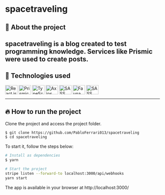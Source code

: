 # spacetraveling

## 🤔 About the project
spacetraveling is a blog created to test programming knowledge. Services like Prismic were used to create posts.
---

## 🧪 Technologies used
<div style="display: inline_block">
  <img align="center" alt="React js" height="30" width="40" src="https://cdn.jsdelivr.net/gh/devicons/devicon/icons/react/react-original.svg">
  <img align="center" alt="Prismic" height="30" width="40" src="https://prismic.io/_next/image?url=%2F_next%2Fstatic%2Fmedia%2Flogo-dark.731ed924.svg&w=256&q=75">
  <img align="center" alt="TypeScript" height="30" width="40" src="https://cdn.jsdelivr.net/gh/devicons/devicon/icons/typescript/typescript-original.svg">
  <img align="center" alt="Axios" height="30" width="40" src="https://avatars.githubusercontent.com/u/32372333?s=200&v=4">
  <img align="center" alt="SASS" height="30" width="40" src="https://sass-lang.com/assets/img/logos/logo-b6e1ef6e.svg">
  <img align="center" alt="Fauna" height="30" width="40" src="https://fauna.com/_next/image?url=https%3A%2F%2Fimages.ctfassets.net%2Fpo4qc9xpmpuh%2F7itYmeRxmVGIXwwGWHrQU3%2F42f3e7fa7d39fab5b6222f6199f0203c%2FFauna_Logo.svg&w=384&q=75">
  <img align="center" alt="SASS" height="30" width="40" src="https://sass-lang.com/assets/img/logos/logo-b6e1ef6e.svg">
</div>

---


## 🔥 How to run the project
Clone the project and access the project folder.
```bash
$ git clone https://github.com/PabloFerrari013/spacetraveling
$ cd spacetraveling
```

To start it, follow the steps below:
```bash
# Install as dependencies
$ yarn 

# Start the project
stripe listen --forward-to localhost:3000/api/webhooks
yarn start
```
The app is available in your browser at http://localhost:3000/
